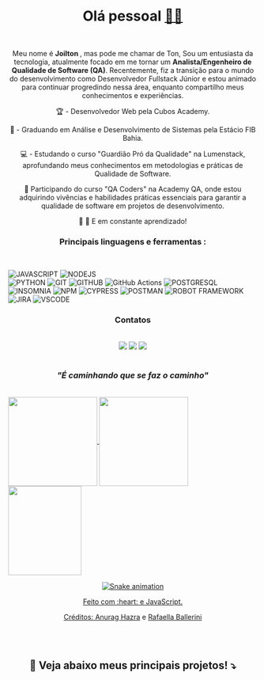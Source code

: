 <div align="center">
	<h1> Olá pessoal <a href='https://emojitool.com/pt/waving-hand-sign-type-6'>👋🏿</a></h1>
</div>
<br>
<div align="center">
<p> Meu nome é <strong> Joilton </strong>, mas pode me chamar de Ton, Sou um entusiasta da tecnologia, atualmente focado em me tornar um <strong>Analista/Engenheiro de Qualidade de Software (QA)</strong>. Recentemente, fiz a transição para o mundo do desenvolvimento como Desenvolvedor Fullstack Júnior e estou animado para continuar progredindo nessa área, enquanto compartilho meus conhecimentos e experiências. </p> 

 🏆 - Desenvolvedor Web pela Cubos Academy.
 	
 💾 - Graduando em Análise e Desenvolvimento de Sistemas pela Estácio FIB Bahia.

 💻 - Estudando o curso "Guardião Pró da Qualidade" na Lumenstack, aprofundando meus conhecimentos em metodologias e práticas de Qualidade de Software.

 🌟 Participando do curso "QA Coders" na Academy QA, onde estou adquirindo vivências e habilidades práticas essenciais para garantir a qualidade de software em projetos de desenvolvimento.
 

 🐛 🦋 E em constante aprendizado!

</div>
<div align="center"><h3> Principais linguagens e ferramentas :</h3> </div>
<br>

 ![JAVASCRIPT](https://img.shields.io/badge/JavaScript-323330?style=for-the-badge&logo=javascript&logoColor=F7DF1E) 
 ![NODEJS](https://img.shields.io/badge/Node.js-339933?style=for-the-badge&logo=nodedotjs&logoColor=white)  
 ![PYTHON](https://img.shields.io/badge/python-3670A0?style=for-the-badge&logo=python&logoColor=ffdd54) 
 ![GIT](https://img.shields.io/badge/GIT-E44C30?style=for-the-badge&logo=git&logoColor=white)
 ![GITHUB](https://img.shields.io/badge/GitHub-100000?style=for-the-badge&logo=github&logoColor=white) 
 ![GitHub Actions](https://img.shields.io/badge/github%20actions-%232671E5.svg?style=for-the-badge&logo=githubactions&logoColor=white)
 ![POSTGRESQL](https://img.shields.io/badge/PostgreSQL-316192?style=for-the-badge&logo=postgresql&logoColor=white) 
 ![INSOMNIA](https://img.shields.io/badge/Insomnia-5849be?style=for-the-badge&logo=Insomnia&logoColor=white)
 ![NPM](https://img.shields.io/badge/npm-CB3837?style=for-the-badge&logo=npm&logoColor=white) 
 ![CYPRESS](https://img.shields.io/badge/-cypress-%23E5E5E5?style=for-the-badge&logo=cypress&logoColor=058a5e) 
 ![POSTMAN](https://img.shields.io/badge/Postman-FF6C37?style=for-the-badge&logo=postman&logoColor=white)
 ![ROBOT FRAMEWORK](https://img.shields.io/badge/Robot%20Framework-000000?style=for-the-badge&logo=robot-framework&logoColor=white) 
 ![JIRA](https://img.shields.io/badge/jira-%230A0FFF.svg?style=for-the-badge&logo=jira&logoColor=white)
 ![VSCODE](https://img.shields.io/badge/VSCode-0078D4?style=for-the-badge&logo=visual%20studio%20code&logoColor=white)

<div align="center"><h3> Contatos </h3>
<br>
  <a href="https://discord.gg/kVJM3Ry7" target="_blank"><img src="https://img.shields.io/badge/Discord-7289DA?style=for-the-badge&logo=discord&logoColor=white" target="_blank"></a> 
 <a href = "mailto:joiltonmacedo2022@outlook.com"><img src="https://img.shields.io/badge/-Gmail-%23333?style=for-the-badge&logo=gmail&logoColor=white" target="_blank"></a>
<a href="https://www.linkedin.com/in/joilton-macedo" target="_blank"><img src="https://img.shields.io/badge/-LinkedIn-%230077B5?style=for-the-badge&logo=linkedin&logoColor=white" target="_blank"></a>  

</div>
<br>
<div align="center"><h3><em> "É caminhando que se faz o caminho"</em></h3> </div>
 <br> 
 <div>
  <a href="https://github.com/JoiltonMacedo2023">
  <img height="180em"   align="center" src="https://github-readme-stats.vercel.app/api?username=JoiltonMacedo2023&show_icons=true&theme=react&include_all_commits=true&count_private=true"/>
  <img height="180em"  align="center" src="https://github-readme-stats.vercel.app/api/top-langs/?username=JoiltonMacedo2023&layout=compact&langs_count=7&theme=react" />

  <img align="center" width="148" height="180" src="https://media1.tenor.com/images/68e8337fb4eb7e40645d832c64762a8b/tenor.gif?itemid=19443613">
</div>
	
<div align="center">

  ![Snake animation](https://github.com/danielbped/danielbped/blob/output/github-contribution-grid-snake.svg)
  
</div>

<div align="center">
  <p>Feito com :heart: e JavaScript.</p>
  <p>Créditos: <a href="https://github.com/anuraghazra/github-readme-stats">Anurag Hazra</a> e <a href="https://github.com/rafaballerini">Rafaella Ballerini</a></p>
</div>
<br>	
<br>
	<div align="center"><h2><strong>📌 Veja abaixo meus principais projetos! ⤵️</strong></h2></div>

	
	
	



